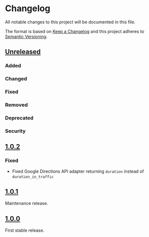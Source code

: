 # Changelog

All notable changes to this project will be documented in this file.

The format is based on [Keep a Changelog](http://keepachangelog.com/en/1.0.0/)
and this project adheres to [Semantic Versioning](http://semver.org/spec/v2.0.0.html).

## [Unreleased]

### Added

### Changed

### Fixed

### Removed

### Deprecated

### Security

## [1.0.2]

### Fixed

- Fixed Google Directions API adapter returning `duration` instead of `duration_in_traffic`

## [1.0.1]

Maintenance release.

## [1.0.0]

First stable release.  

[Unreleased]: https://github.com/batteries911/drive_info/compare/v1.0.2...HEAD
[1.0.2]: https://github.com/batteries911/drive_info/compare/v1.0.1...v1.0.2
[1.0.1]: https://github.com/batteries911/drive_info/compare/v1.0.0...v1.0.1
[1.0.0]: https://github.com/batteries911/drive_info/tree/v1.0.0
